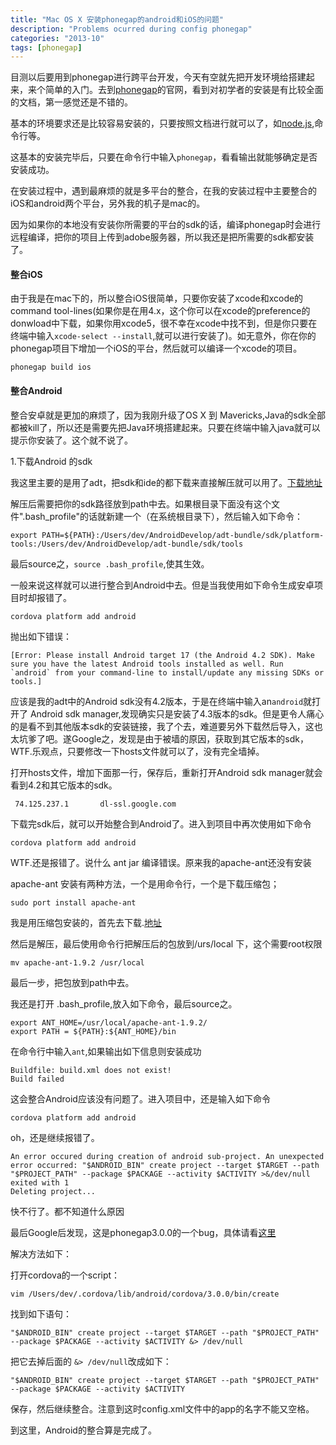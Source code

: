 ```yaml
---
title: "Mac OS X 安装phonegap的android和iOS的问题"
description: "Problems ocurred during config phonegap"
categories: "2013-10"
tags: [phonegap]
---
```



目测以后要用到phonegap进行跨平台开发，今天有空就先把开发环境给搭建起来，来个简单的入门。去到[phonegap](http://docs.phonegap.com/)的官网，看到对初学者的安装是有比较全面的文档，第一感觉还是不错的。

基本的环境要求还是比较容易安装的，只要按照文档进行就可以了，如[node.js](http://nodejs.org),命令行等。

这基本的安装完毕后，只要在命令行中输入`phonegap`，看看输出就能够确定是否安装成功。

在安装过程中，遇到最麻烦的就是多平台的整合，在我的安装过程中主要整合的iOS和android两个平台，另外我的机子是mac的。

因为如果你的本地没有安装你所需要的平台的sdk的话，编译phonegap时会进行远程编译，把你的项目上传到adobe服务器，所以我还是把所需要的sdk都安装了。

#### 整合iOS

由于我是在mac下的，所以整合iOS很简单，只要你安装了xcode和xcode的command tool-lines(如果你是在用4.x，这个你可以在xcode的preference的donwload中下载，如果你用xcode5，很不幸在xcode中找不到，但是你只要在终端中输入`xcode-select --install`,就可以进行安装了)。如无意外，你在你的phonegap项目下增加一个iOS的平台，然后就可以编译一个xcode的项目。

	phonegap build ios

#### 整合Android

整合安卓就是更加的麻烦了，因为我刚升级了OS X 到 Mavericks,Java的sdk全部都被kill了，所以还是需要先把Java环境搭建起来。只要在终端中输入java就可以提示你安装了。这个就不说了。

1.下载Android 的sdk

我这里主要的是用了adt，把sdk和ide的都下载来直接解压就可以用了。[下载地址](http://developer.android.com/sdk/index.html)

解压后需要把你的sdk路径放到path中去。如果根目录下面没有这个文件".bash_profile"的话就新建一个（在系统根目录下），然后输入如下命令：

	export PATH=${PATH}:/Users/dev/AndroidDevelop/adt-bundle/sdk/platform-tools:/Users/dev/AndroidDevelop/adt-bundle/sdk/tools

最后source之，`source .bash_profile`,使其生效。

一般来说这样就可以进行整合到Android中去。但是当我使用如下命令生成安卓项目时却报错了。

	cordova platform add android

抛出如下错误：


	[Error: Please install Android target 17 (the Android 4.2 SDK). Make sure you have the latest Android tools installed as well. Run `android` from your command-line to install/update any missing SDKs or tools.]

应该是我的adt中的Android sdk没有4.2版本，于是在终端中输入an`android`就打开了 Android sdk manager,发现确实只是安装了4.3版本的sdk。但是更令人痛心的是看不到其他版本sdk的安装链接，我了个去，难道要另外下载然后导入，这也太坑爹了吧。遂Google之，发现是由于被墙的原因，获取到其它版本的sdk，WTF.乐观点，只要修改一下hosts文件就可以了，没有完全墙掉。

打开hosts文件，增加下面那一行，保存后，重新打开Android sdk manager就会看到4.2和其它版本的sdk。
	
	 74.125.237.1       dl-ssl.google.com  

下载完sdk后，就可以开始整合到Android了。进入到项目中再次使用如下命令

	cordova platform add android

WTF.还是报错了。说什么 ant jar 编译错误。原来我的apache-ant还没有安装

apache-ant 安装有两种方法，一个是用命令行，一个是下载压缩包；

	sudo port install apache-ant

我是用压缩包安装的，首先去下载.[地址](http://ant.apache.org/srcdownload.cgi)

然后是解压，最后使用命令行把解压后的包放到/urs/local 下，这个需要root权限

	mv apache-ant-1.9.2 /usr/local

最后一步，把包放到path中去。

我还是打开 .bash_profile,放入如下命令，最后source之。

	export ANT_HOME=/usr/local/apache-ant-1.9.2/
	export PATH = ${PATH}:${ANT_HOME}/bin

在命令行中输入`ant`,如果输出如下信息则安装成功

	Buildfile: build.xml does not exist!
	Build failed

这会整合Android应该没有问题了。进入项目中，还是输入如下命令

	cordova platform add android

oh，还是继续报错了。

	An error occured during creation of android sub-project. An unexpected error occurred: "$ANDROID_BIN" create project --target $TARGET --path "$PROJECT_PATH" --package $PACKAGE --activity $ACTIVITY >&/dev/null exited with 1
	Deleting project...

快不行了。都不知道什么原因

最后Google后发现，这是phonegap3.0.0的一个bug，具体请看[这里](https://github.com/phonegap/phonegap-cli/issues/98)

解决方法如下：

打开cordova的一个script：

	vim /Users/dev/.cordova/lib/android/cordova/3.0.0/bin/create

找到如下语句：
	
	"$ANDROID_BIN" create project --target $TARGET --path "$PROJECT_PATH" --package $PACKAGE --activity $ACTIVITY &> /dev/null

把它去掉后面的 `&> /dev/null`改成如下：

	"$ANDROID_BIN" create project --target $TARGET --path "$PROJECT_PATH" --package $PACKAGE --activity $ACTIVITY

保存，然后继续整合。注意到这时config.xml文件中的app的名字不能又空格。

到这里，Android的整合算是完成了。


